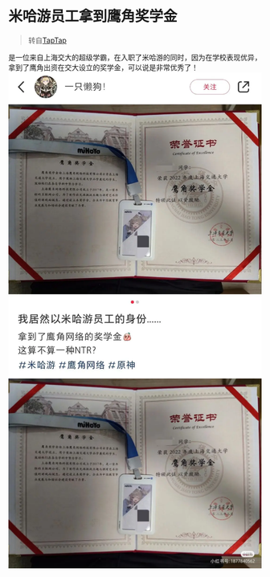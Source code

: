 # 米哈游员工拿到鹰角奖学金


> 转自[TapTap](https://www.taptap.cn/moment/436993789324690122)

是一位来自上海交大的超级学霸，在入职了米哈游的同时，因为在学校表现优异，拿到了鹰角出资在交大设立的奖学金，可以说是非常优秀了！
![gua](./1.webp)
![gua](./2.webp)